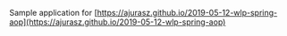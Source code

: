 Sample application for [https://ajurasz.github.io/2019-05-12-wlp-spring-aop](https://ajurasz.github.io/2019-05-12-wlp-spring-aop)